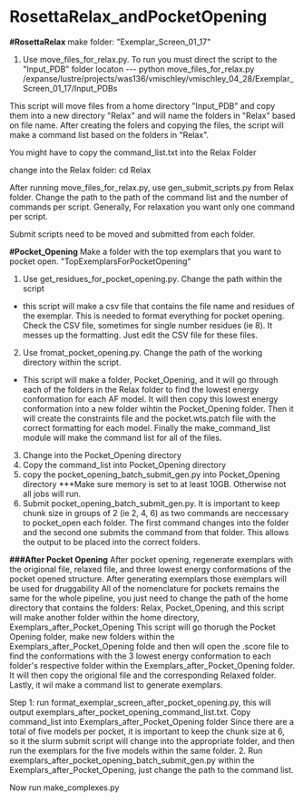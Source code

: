 # RosettaRelax_andPocketOpening

**#RosettaRelax**
make folder: "Exemplar_Screen_01_17"
1. Use move_files_for_relax.py. To run you must direct the script to the "Input_PDB" folder locaton
   --- python move_files_for_relax.py /expanse/lustre/projects/was136/vmischley/vmischley_04_28/Exemplar_Screen_01_17/Input_PDBs

This script will move files from a home directory "Input_PDB" and copy them into a new directory "Relax" and will name the folders in "Relax" based on file name. After creating the folers and copying the files, the script will make a command list based on the folders in "Relax".

You might have to copy the command_list.txt into the Relax Folder

change into the Relax folder: cd Relax

After running move_files_for_relax.py, use gen_submit_scripts.py from Relax folder. Change the path to the path of the command list and the number of commands per script. Generally, For relaxation you want only one command per script.

Submit scripts need to be moved and submitted from each folder. 

**#Pocket_Opening**
Make a folder with the top exemplars that you want to pocket open. "TopExemplarsForPocketOpening"
1. Use get_residues_for_pocket_opening.py. Change the path within the script
- this script will make a csv file that contains the file name and residues of the exemplar. This is needed to format everything for pocket opening. Check the CSV file, sometimes for single number residues (ie 8). It messes up the formatting. Just edit the CSV file for these files. 
2. Use fromat_pocket_opening.py. Change the path of the working directory within the script.
  - This script will make a folder, Pocket_Opening, and it will go through each of the folders in the Relax folder to find the lowest energy conformation for each AF model. It will then copy this lowest energy conformation into a new folder wihtin the Pocket_Opening folder. Then it will create the constraints file and the pocket.wts.patch file with the correct formatting for each model. Finally the make_command_list module will make the command list for all of the files.
3. Change into the Pocket_Opening directory
4. Copy the command_list into Pocket_Opening directory
5. copy the pocket_opening_batch_submit_gen.py into Pocket_Opening directory
***Make sure memory is set to at least 10GB. Otherwise not all jobs will run. 
6. Submit pocket_opening_batch_submit_gen.py. It is important to keep chunk size in groups of 2 (ie 2, 4, 6) as two commands are neccessary to pocket_open each folder. The first command changes into the folder and the second one submits the command from that folder. This allows the output to be placed into the correct folders. 

**###After Pocket Opening**
After pocket opening, regenerate exemplars with the origional file, relaxed file, and three lowest energy conformations of the pocket opened structure. After generating exemplars those exemplars will be used for druggability
All of the nomenclature for pockets remains the same for the whole pipeline, you just need to change the path of the home directory that contains the folders: Relax, Pocket_Opening, and this script will make another folder within the home directory, Exemplars_after_Pocket_Opening
This script will go thorugh the Pocket Opening folder, make new folders within the Exemplars_after_Pocket_Opening folde and then  will open the .score file to find the conformations with the 3 lowest energy conformation to each folder's respective folder within the Exemplars_after_Pocket_Opening folder. It will then copy the origional file and the corresponding Relaxed folder.
Lastly, it wil make a command list to generate exemplars. 

Step 1: run format_exemplar_screen_after_pocket_opening.py, this will output exemplars_after_pocket_opening_command_list.txt. Copy command_list into Exemplars_after_Pocket_Opening folder
Since there are a total of five models per pocket, it is important to keep the chunk size at 6, so it the slurm submit script will change into the appropriate folder, and then run the exemplars for the five models within the same folder. 
2. Run exemplars_after_pocket_opening_batch_submit_gen.py within the Exemplars_after_Pocket_Opening, just change the path to the command list. 

Now run make_complexes.py
